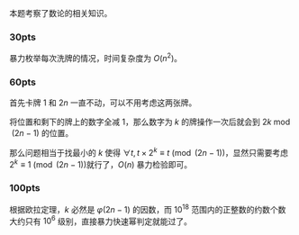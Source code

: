 本题考察了数论的相关知识。

### 30pts

暴力枚举每次洗牌的情况，时间复杂度为 $O(n^2)$。

### 60pts

首先卡牌 $1$ 和 $2n$ 一直不动，可以不用考虑这两张牌。

将位置和剩下的牌上的数字全减 $1$，那么数字为 $k$ 的牌操作一次后就会到 $2k\bmod (2n-1)$ 的位置。

那么问题相当于找最小的 $k$ 使得 $\forall t,t\times 2^{k}\equiv t\pmod {(2n-1)}$，显然只需要考虑 $2^{k}\equiv 1\pmod {(2n-1)}$​ 就行了，$O(n)$ 暴力检验即可。

### 100pts

根据欧拉定理，$k$ 必然是 $\varphi(2n-1)$ 的因数，而 $10^{18}$ 范围内的正整数的约数个数大约只有 $10^6$ 级别，直接暴力快速幂判定就能过了。

